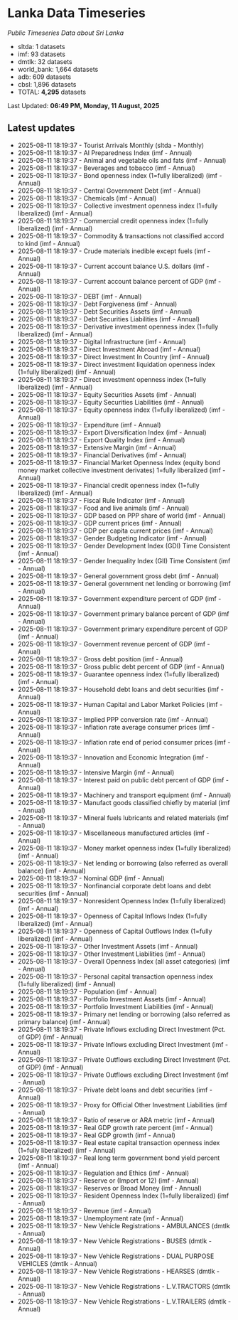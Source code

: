 # Lanka Data Timeseries
*Public Timeseries Data about Sri Lanka*

* sltda: 1 datasets
* imf: 93 datasets
* dmtlk: 32 datasets
* world_bank: 1,664 datasets
* adb: 609 datasets
* cbsl: 1,896 datasets
* TOTAL: **4,295** datasets

Last Updated: **06:49 PM, Monday, 11 August, 2025**

## Latest updates

* 2025-08-11 18:19:37 - Tourist Arrivals Monthly (sltda - Monthly)
* 2025-08-11 18:19:37 - AI Preparedness Index (imf - Annual)
* 2025-08-11 18:19:37 - Animal and vegetable oils and fats (imf - Annual)
* 2025-08-11 18:19:37 - Beverages and tobacco (imf - Annual)
* 2025-08-11 18:19:37 - Bond openness index (1=fully liberalized) (imf - Annual)
* 2025-08-11 18:19:37 - Central Government Debt (imf - Annual)
* 2025-08-11 18:19:37 - Chemicals (imf - Annual)
* 2025-08-11 18:19:37 - Collective investment openness index (1=fully liberalized) (imf - Annual)
* 2025-08-11 18:19:37 - Commercial credit openness index (1=fully liberalized) (imf - Annual)
* 2025-08-11 18:19:37 - Commodity & transactions not classified accord to kind (imf - Annual)
* 2025-08-11 18:19:37 - Crude materials inedible except fuels (imf - Annual)
* 2025-08-11 18:19:37 - Current account balance U.S. dollars (imf - Annual)
* 2025-08-11 18:19:37 - Current account balance percent of GDP (imf - Annual)
* 2025-08-11 18:19:37 - DEBT (imf - Annual)
* 2025-08-11 18:19:37 - Debt Forgiveness (imf - Annual)
* 2025-08-11 18:19:37 - Debt Securities Assets (imf - Annual)
* 2025-08-11 18:19:37 - Debt Securities Liabilities (imf - Annual)
* 2025-08-11 18:19:37 - Derivative investment openness index (1=fully liberalized) (imf - Annual)
* 2025-08-11 18:19:37 - Digital Infrastructure (imf - Annual)
* 2025-08-11 18:19:37 - Direct Investment Abroad (imf - Annual)
* 2025-08-11 18:19:37 - Direct Investment In Country (imf - Annual)
* 2025-08-11 18:19:37 - Direct investment liquidation openness index (1=fully liberalized) (imf - Annual)
* 2025-08-11 18:19:37 - Direct investment openness index (1=fully liberalized) (imf - Annual)
* 2025-08-11 18:19:37 - Equity Securities Assets (imf - Annual)
* 2025-08-11 18:19:37 - Equity Securities Liabilities (imf - Annual)
* 2025-08-11 18:19:37 - Equity openness index (1=fully liberalized) (imf - Annual)
* 2025-08-11 18:19:37 - Expenditure (imf - Annual)
* 2025-08-11 18:19:37 - Export Diversification Index (imf - Annual)
* 2025-08-11 18:19:37 - Export Quality Index (imf - Annual)
* 2025-08-11 18:19:37 - Extensive Margin (imf - Annual)
* 2025-08-11 18:19:37 - Financial Derivatives (imf - Annual)
* 2025-08-11 18:19:37 - Financial Market Openness Index (equity bond money market collective investment derivates) 1=fully liberalized (imf - Annual)
* 2025-08-11 18:19:37 - Financial credit openness index (1=fully liberalized) (imf - Annual)
* 2025-08-11 18:19:37 - Fiscal Rule Indicator (imf - Annual)
* 2025-08-11 18:19:37 - Food and live animals (imf - Annual)
* 2025-08-11 18:19:37 - GDP based on PPP share of world (imf - Annual)
* 2025-08-11 18:19:37 - GDP current prices (imf - Annual)
* 2025-08-11 18:19:37 - GDP per capita current prices (imf - Annual)
* 2025-08-11 18:19:37 - Gender Budgeting Indicator (imf - Annual)
* 2025-08-11 18:19:37 - Gender Development Index (GDI) Time Consistent (imf - Annual)
* 2025-08-11 18:19:37 - Gender Inequality Index (GII) Time Consistent (imf - Annual)
* 2025-08-11 18:19:37 - General government gross debt (imf - Annual)
* 2025-08-11 18:19:37 - General government net lending or borrowing (imf - Annual)
* 2025-08-11 18:19:37 - Government expenditure percent of GDP (imf - Annual)
* 2025-08-11 18:19:37 - Government primary balance percent of GDP (imf - Annual)
* 2025-08-11 18:19:37 - Government primary expenditure percent of GDP (imf - Annual)
* 2025-08-11 18:19:37 - Government revenue percent of GDP (imf - Annual)
* 2025-08-11 18:19:37 - Gross debt position (imf - Annual)
* 2025-08-11 18:19:37 - Gross public debt percent of GDP (imf - Annual)
* 2025-08-11 18:19:37 - Guarantee openness index (1=fully liberalized) (imf - Annual)
* 2025-08-11 18:19:37 - Household debt loans and debt securities (imf - Annual)
* 2025-08-11 18:19:37 - Human Capital and Labor Market Policies (imf - Annual)
* 2025-08-11 18:19:37 - Implied PPP conversion rate (imf - Annual)
* 2025-08-11 18:19:37 - Inflation rate average consumer prices (imf - Annual)
* 2025-08-11 18:19:37 - Inflation rate end of period consumer prices (imf - Annual)
* 2025-08-11 18:19:37 - Innovation and Economic Integration (imf - Annual)
* 2025-08-11 18:19:37 - Intensive Margin (imf - Annual)
* 2025-08-11 18:19:37 - Interest paid on public debt percent of GDP (imf - Annual)
* 2025-08-11 18:19:37 - Machinery and transport equipment (imf - Annual)
* 2025-08-11 18:19:37 - Manufact goods classified chiefly by material (imf - Annual)
* 2025-08-11 18:19:37 - Mineral fuels lubricants and related materials (imf - Annual)
* 2025-08-11 18:19:37 - Miscellaneous manufactured articles (imf - Annual)
* 2025-08-11 18:19:37 - Money market openness index (1=fully liberalized) (imf - Annual)
* 2025-08-11 18:19:37 - Net lending or borrowing (also referred as overall balance) (imf - Annual)
* 2025-08-11 18:19:37 - Nominal GDP (imf - Annual)
* 2025-08-11 18:19:37 - Nonfinancial corporate debt loans and debt securities (imf - Annual)
* 2025-08-11 18:19:37 - Nonresident Openness Index (1=fully liberalized) (imf - Annual)
* 2025-08-11 18:19:37 - Openness of Capital Inflows Index (1=fully liberalized) (imf - Annual)
* 2025-08-11 18:19:37 - Openness of Capital Outflows Index (1=fully liberalized) (imf - Annual)
* 2025-08-11 18:19:37 - Other Investment Assets (imf - Annual)
* 2025-08-11 18:19:37 - Other Investment Liabilities (imf - Annual)
* 2025-08-11 18:19:37 - Overall Openness Index (all asset categories) (imf - Annual)
* 2025-08-11 18:19:37 - Personal capital transaction openness index (1=fully liberalized) (imf - Annual)
* 2025-08-11 18:19:37 - Population (imf - Annual)
* 2025-08-11 18:19:37 - Portfolio Investment Assets (imf - Annual)
* 2025-08-11 18:19:37 - Portfolio Investment Liabilities (imf - Annual)
* 2025-08-11 18:19:37 - Primary net lending or borrowing (also referred as primary balance) (imf - Annual)
* 2025-08-11 18:19:37 - Private Inflows excluding Direct Investment (Pct. of GDP) (imf - Annual)
* 2025-08-11 18:19:37 - Private Inflows excluding Direct Investment (imf - Annual)
* 2025-08-11 18:19:37 - Private Outflows excluding Direct Investment (Pct. of GDP) (imf - Annual)
* 2025-08-11 18:19:37 - Private Outflows excluding Direct Investment (imf - Annual)
* 2025-08-11 18:19:37 - Private debt loans and debt securities (imf - Annual)
* 2025-08-11 18:19:37 - Proxy for Official Other Investment Liabilities (imf - Annual)
* 2025-08-11 18:19:37 - Ratio of reserve or ARA metric (imf - Annual)
* 2025-08-11 18:19:37 - Real GDP growth rate percent (imf - Annual)
* 2025-08-11 18:19:37 - Real GDP growth (imf - Annual)
* 2025-08-11 18:19:37 - Real estate capital transaction openness index (1=fully liberalized) (imf - Annual)
* 2025-08-11 18:19:37 - Real long term government bond yield percent (imf - Annual)
* 2025-08-11 18:19:37 - Regulation and Ethics (imf - Annual)
* 2025-08-11 18:19:37 - Reserve or (Import or 12) (imf - Annual)
* 2025-08-11 18:19:37 - Reserves or Broad Money (imf - Annual)
* 2025-08-11 18:19:37 - Resident Openness Index (1=fully liberalized) (imf - Annual)
* 2025-08-11 18:19:37 - Revenue (imf - Annual)
* 2025-08-11 18:19:37 - Unemployment rate (imf - Annual)
* 2025-08-11 18:19:37 - New Vehicle Registrations - AMBULANCES (dmtlk - Annual)
* 2025-08-11 18:19:37 - New Vehicle Registrations - BUSES (dmtlk - Annual)
* 2025-08-11 18:19:37 - New Vehicle Registrations - DUAL PURPOSE VEHICLES (dmtlk - Annual)
* 2025-08-11 18:19:37 - New Vehicle Registrations - HEARSES (dmtlk - Annual)
* 2025-08-11 18:19:37 - New Vehicle Registrations - L.V.TRACTORS (dmtlk - Annual)
* 2025-08-11 18:19:37 - New Vehicle Registrations - L.V.TRAILERS (dmtlk - Annual)